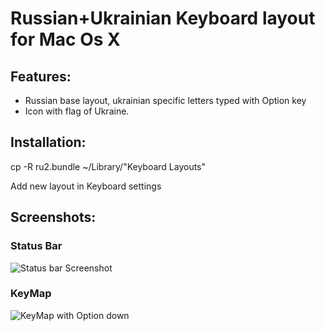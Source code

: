 # Russian+Ukrainian Keyboard layout for Mac Os X

## Features:

 * Russian base layout, ukrainian specific letters typed with Option key
 * Icon with flag of Ukraine.

## Installation:

cp -R ru2.bundle ~/Library/"Keyboard Layouts"

Add new layout in Keyboard settings

## Screenshots:

### Status Bar
![Status bar Screenshot](http://sevikkk.github.io/ru-ua-keyboard/img/ss1.png)

### KeyMap
![KeyMap with Option down](http://sevikkk.github.io/ru-ua-keyboard/img/ss2.png)
